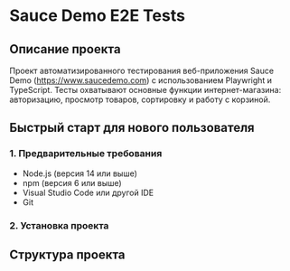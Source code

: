 # Sauce Demo E2E Tests

## Описание проекта
Проект автоматизированного тестирования веб-приложения Sauce Demo (https://www.saucedemo.com) с использованием Playwright и TypeScript. Тесты охватывают основные функции интернет-магазина: авторизацию, просмотр товаров, сортировку и работу с корзиной.

## Быстрый старт для нового пользователя

### 1. Предварительные требования
- Node.js (версия 14 или выше)
- npm (версия 6 или выше)
- Visual Studio Code или другой IDE
- Git

### 2. Установка проекта

## Структура проекта   